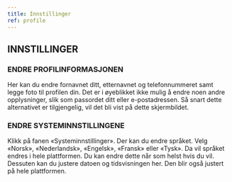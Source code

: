 ```yaml
---
title: Innstillinger
ref: profile
---
```


## INNSTILLINGER

### ENDRE PROFILINFORMASJONEN
Her kan du endre fornavnet ditt, etternavnet og telefonnummeret samt legge foto til profilen din. Det er i øyeblikket ikke mulig å endre noen andre opplysninger, slik som passordet ditt eller e-postadressen. Så snart dette alternativet er tilgjengelig, vil det bli vist på dette skjermbildet.

### ENDRE SYSTEMINNSTILLINGENE
Klikk på fanen «Systeminnstillinger». Der kan du endre språket. Velg «Norsk», «Nederlandsk», «Engelsk», «Fransk» eller «Tysk». Da vil språket endres i hele plattformen. Du kan endre dette når som helst hvis du vil. Dessuten kan du justere datoen og tidsvisningen her. Den blir også justert på hele plattformen.
